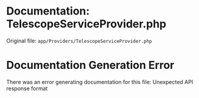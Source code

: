 # Documentation: TelescopeServiceProvider.php

Original file: `app/Providers/TelescopeServiceProvider.php`

# Documentation Generation Error

There was an error generating documentation for this file: Unexpected API response format